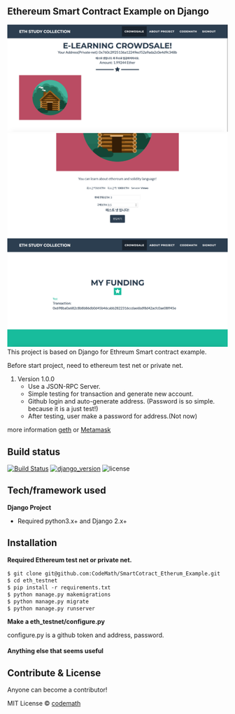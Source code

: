 ## Ethereum Smart Contract Example on Django
![preview](https://github.com/CodeMath/SmartCotract_Etherum_Example/blob/ver-1.0.1/screenshot/1.png?raw=true)
![preview](https://github.com/CodeMath/SmartCotract_Etherum_Example/blob/ver-1.0.1/screenshot/2.png?raw=true)
![preview](https://github.com/CodeMath/SmartCotract_Etherum_Example/blob/ver-1.0.1/screenshot/3.png?raw=true)
This project is based on Django for Ethreum Smart contract example.

Before start project, need to ethereum test net or private net.


1. Version 1.0.0
    - Use a JSON-RPC Server.
    - Simple testing for transaction and generate new account.
    - Github login and auto-generate address. (Password is so simple. because it is a just test!)
    - After testing, user make a password for address.(Not now)


more information [geth](https://geth.ethereum.org) or [Metamask](https://metamask.io)


## Build status
[![Build Status](https://travis-ci.org/CodeMath/SmartCotract_Etherum_Example.svg?branch=ver-1.0.0)](https://travis-ci.org/CodeMath/SmartCotract_Etherum_Example)
[![django_version](https://img.shields.io/badge/django%20versions-2.0%2B-blue.svg)](https://github.com/CodeMath/SmartCotract_Etherum_Example)
![license](https://img.shields.io/github/license/mashape/apistatus.svg)



## Tech/framework used
<b>Django Project</b>
- Required python3.x+ and Django 2.x+


## Installation
<b>Required Ethereum test net or private net.</b>


```
$ git clone git@github.com:CodeMath/SmartCotract_Etherum_Example.git
$ cd eth_testnet
$ pip install -r requirements.txt
$ python manage.py makemigrations
$ python manage.py migrate
$ python manage.py runserver
```

<b>Make a eth_testnet/configure.py</b>

configure.py is a github token and address, password.



#### Anything else that seems useful

## Contribute & License

Anyone can become a contributor!

MIT License © [codemath](https://github.com/CodeMath)